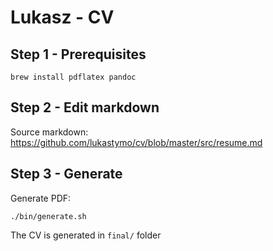 # Lukasz - CV

## Step 1 - Prerequisites

```
brew install pdflatex pandoc
```

## Step 2 - Edit markdown

Source markdown: https://github.com/lukastymo/cv/blob/master/src/resume.md

## Step 3 - Generate

Generate PDF:

```
./bin/generate.sh
```

The CV is generated in `final/` folder
